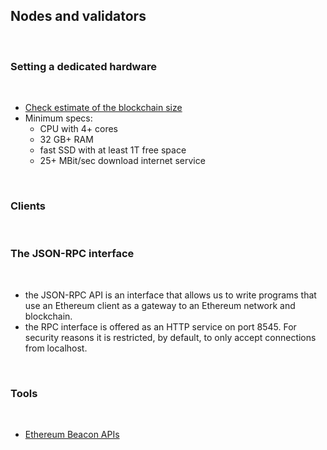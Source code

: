 ## Nodes and validators

<br>

### Setting a dedicated hardware

<br>

* [Check estimate of the blockchain size](https://bitinfocharts.com/ethereum/)
* Minimum specs:
  - CPU with 4+ cores
  - 32 GB+ RAM
  - fast SSD with at least 1T free space
  - 25+ MBit/sec download internet service



<br>

### Clients

<br>


### The JSON-RPC interface

<br>

* the JSON-RPC API is an interface that allows us to write programs that use an Ethereum client as a gateway to an Ethereum network and blockchain.
* the RPC interface is offered as an HTTP service on port 8545. For security reasons it is restricted, by default, to only accept connections from localhost.

<br>

### Tools

<br>

* [Ethereum Beacon APIs](https://github.com/ethereum/beacon-apis)



